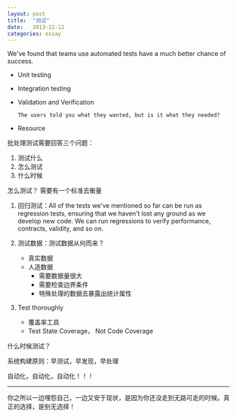 ```yaml
---
layout: post
title:  "测试"
date:   2013-12-12
categories: essay
---
```


We've found that teams use automated tests have a much better chance of success. 


- Unit testing
- Integration testing 
- Validation and Verification

	  The users told you what they wanted, but is it what they needed?
- Resource
 
 批处理测试需要回答三个问题：

1. 测试什么
2. 怎么测试
3. 什么时候


怎么测试？
需要有一个标准去衡量

1. 回归测试：All of the tests we've mentioned so far can be run as regression tests, ensuring that we haven't lost any ground as we develop new code. We can run regressions to verify performance, contracts, validity, and so on.
2. 测试数据：测试数据从何而来？
	
	- 真实数据
	- 人造数据
		- 需要数据量很大
		- 需要检查边界条件
		- 特殊处理的数据去暴露出统计属性
		  
3. Test thoroughly
	- 覆盖率工具
	- Test State Coverage， Not Code Coverage
	
什么时候测试？

系统构建原则：早测试，早发现，早处理


自动化，自动化，自动化！！！



-----
 你之所以一边埋怨自己，一边又安于现状，是因为你还没走到无路可走的时候。真正的选择，是别无选择！

